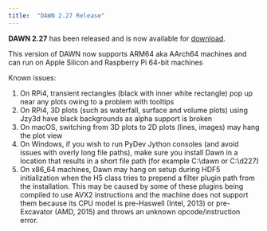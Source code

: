 ```yaml
---
title:  "DAWN 2.27 Release"
---
```

**DAWN 2.27** has been released and is now available for [download](downloads).

This version of DAWN now supports ARM64 aka AArch64 machines and can run on Apple Silicon and Raspberry Pi 64-bit machines

Known issues:

1. On RPi4, transient rectangles (black with inner white rectangle) pop up near any plots owing to a problem with tooltips
2. On RPi4, 3D plots (such as waterfall, surface and volume plots) using Jzy3d have black backgrounds as alpha support is broken
3. On macOS, switching from 3D plots to 2D plots (lines, images) may hang the plot view
4. On Windows, if you wish to run PyDev Jython consoles (and avoid issues with overly long file paths), make sure you install Dawn in a location that results in a short file path (for example C:\dawn or C:\d227)
5. On x86_64 machines, Dawn may hang on setup during HDF5 initialization when the H5 class tries to prepend a filter plugin path from the installation. This may be caused by some of these plugins being compiled to use AVX2 instructions and the machine does not support them because its CPU model is pre-Haswell (Intel, 2013) or pre-Excavator (AMD, 2015) and throws an unknown opcode/instruction error.

